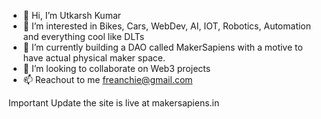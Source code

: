 - 👋 Hi, I’m Utkarsh Kumar 
- 👀 I’m interested in Bikes, Cars, WebDev, AI, IOT, Robotics, Automation and everything cool like DLTs
-  🌱 I’m currently building a DAO called MakerSapiens with a motive to have actual physical maker space.
- 💞️ I’m looking to collaborate on Web3 projects
- 📫 Reachout to me freanchie@gmail.com


<!---
freanchie/freanchie is a ✨ special ✨ repository because its `README.md` (this file) appears on your GitHub profile.
You can click the Preview link to take a look at your changes.
--->
Important Update
the site is live at
makersapiens.in
